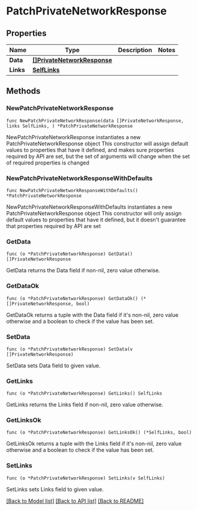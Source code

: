# PatchPrivateNetworkResponse

## Properties

Name | Type | Description | Notes
------------ | ------------- | ------------- | -------------
**Data** | [**[]PrivateNetworkResponse**](PrivateNetworkResponse.md) |  | 
**Links** | [**SelfLinks**](SelfLinks.md) |  | 

## Methods

### NewPatchPrivateNetworkResponse

`func NewPatchPrivateNetworkResponse(data []PrivateNetworkResponse, links SelfLinks, ) *PatchPrivateNetworkResponse`

NewPatchPrivateNetworkResponse instantiates a new PatchPrivateNetworkResponse object
This constructor will assign default values to properties that have it defined,
and makes sure properties required by API are set, but the set of arguments
will change when the set of required properties is changed

### NewPatchPrivateNetworkResponseWithDefaults

`func NewPatchPrivateNetworkResponseWithDefaults() *PatchPrivateNetworkResponse`

NewPatchPrivateNetworkResponseWithDefaults instantiates a new PatchPrivateNetworkResponse object
This constructor will only assign default values to properties that have it defined,
but it doesn't guarantee that properties required by API are set

### GetData

`func (o *PatchPrivateNetworkResponse) GetData() []PrivateNetworkResponse`

GetData returns the Data field if non-nil, zero value otherwise.

### GetDataOk

`func (o *PatchPrivateNetworkResponse) GetDataOk() (*[]PrivateNetworkResponse, bool)`

GetDataOk returns a tuple with the Data field if it's non-nil, zero value otherwise
and a boolean to check if the value has been set.

### SetData

`func (o *PatchPrivateNetworkResponse) SetData(v []PrivateNetworkResponse)`

SetData sets Data field to given value.


### GetLinks

`func (o *PatchPrivateNetworkResponse) GetLinks() SelfLinks`

GetLinks returns the Links field if non-nil, zero value otherwise.

### GetLinksOk

`func (o *PatchPrivateNetworkResponse) GetLinksOk() (*SelfLinks, bool)`

GetLinksOk returns a tuple with the Links field if it's non-nil, zero value otherwise
and a boolean to check if the value has been set.

### SetLinks

`func (o *PatchPrivateNetworkResponse) SetLinks(v SelfLinks)`

SetLinks sets Links field to given value.



[[Back to Model list]](../README.md#documentation-for-models) [[Back to API list]](../README.md#documentation-for-api-endpoints) [[Back to README]](../README.md)



